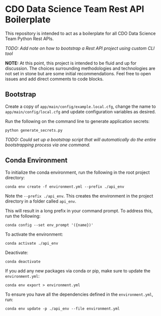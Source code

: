 # CDO Data Science Team Rest API Boilerplate

This repository is intended to act as a boilerplate for all CDO Data Science Team Python Rest APIs.

*TODO: Add note on how to bootstrap a Rest API project using custom CLI tool* 

**NOTE:** At this point, this project is intended to be fluid and up for discussion. The choices surrounding methodologies and technologies are not set in stone but are some initial recommendations. Feel free to open issues and add direct comments to code blocks.

## Bootstrap

Create a copy of `app/main/config/example.local.cfg`, change the name to `app/main/config/local.cfg` and update configuration variables as desired.

Run the following on the command line to generate application secrets:

```
python generate_secrets.py
```

*TODO: Could set up a bootstrap script that will automatically do the entire bootstrapping process via one command.*

## Conda Environment

To initialize the conda environment, run the following in the root project directory:

```
conda env create -f environment.yml --prefix ./api_env
```

Note the `--prefix ./api_env`. This creates the environment in the project directory in a folder called `api_env`.

This will result in a long prefix in your command prompt. To address this, run the following:

```
conda config --set env_prompt '({name})'
```

To activate the environment:

```
conda activate ./api_env
```

Deactivate:

```
conda deactivate
```

If you add any new packages via conda or pip, make sure to update the `environment.yml`:

```
conda env export > environment.yml
```

To ensure you have all the dependencies defined in the `environment.yml`, run:

```
conda env update -p ./api_env --file environment.yml
```